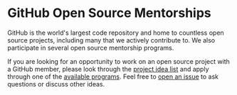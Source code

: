 # GitHub Open Source Mentorships

GitHub is the world's largest code repository and home to countless open source projects, including many that we actively contribute to. We also participate in several open source mentorship programs.

If you are looking for an opportunity to work on an open source project with a GitHub member, please look through the [project idea list][project] and apply through one of the [available programs][program]. Feel free to [open an issue](https://github.com/github/mentorships/labels/question) to ask questions or discuss other ideas.

[project]: https://github.com/github/mentorships/labels/project
[program]: https://github.com/github/mentorships/labels/program
[question]: https://github.com/github/mentorships/labels/question
